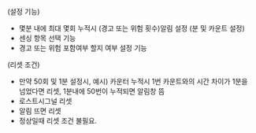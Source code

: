 (설정 기능)  

- 몇분 내에 최대 몇회 누적시 (경고 또는 위험 횟수)알림 설정 (분 및 카운트 설정)
- 센싱 항목 선택 기능
- 경고 또는 위험 포함여부 할지 여부 설정 기능

(리셋 조건)  

- 만약 50회 및 1분 설정시, 예시) 카운터 누적시 1번 카운트와의 시간 차이가 1분을 넘었다면 리셋, 1분내에 50번이 누적되면 알림창 뜸
- 로스트시그널 리셋
- 알림 뜨면 리셋
- 정상일때 리셋 조건 불필요.